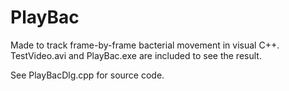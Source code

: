 # PlayBac
Made to track frame-by-frame bacterial movement in visual C++.
TestVideo.avi and PlayBac.exe are included to see the result.

See PlayBacDlg.cpp for source code.
